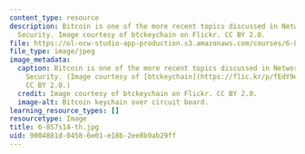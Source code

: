 ```yaml
---
content_type: resource
description: Bitcoin is one of the more recent topics discussed in Network and Computer
  Security. Image courtesy of btckeychain on Flickr. CC BY 2.0.
file: https://ol-ocw-studio-app-production.s3.amazonaws.com/courses/6-857-network-and-computer-security-spring-2014/9004881d04586e01e18b2ee8b9ab29ff_6-857s14-th.jpg
file_type: image/jpeg
image_metadata:
  caption: Bitcoin is one of the more recent topics discussed in Network and Computer
    Security. (Image courtesy of [btckeychain](https://flic.kr/p/fEdY9e) on Flickr.
    CC BY 2.0.)
  credit: Image courtesy of btckeychain on Flickr. CC BY 2.0.
  image-alt: Bitcoin keychain over circuit board.
learning_resource_types: []
resourcetype: Image
title: 6-857s14-th.jpg
uid: 9004881d-0458-6e01-e18b-2ee8b9ab29ff
---
```

